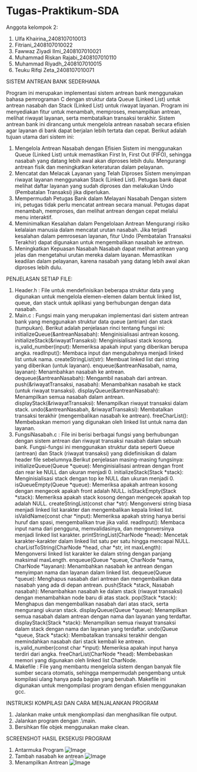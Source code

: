 # Tugas-Praktikum-SDA

Anggota kelompok 2:
1.	Ulfa Khairina_2408107010013
2.	Fitriani_2408107010022
3.	Fawwaz Ziyadi Ilmi_2408107010021
4.	Muhammad Riskan Rajabi_2408107010110
5.	Muhammad Riyadh_2408107010015
6.	Teuku Rifqi Zeta_2408107010071

   
SISTEM ANTREAN BANK SEDERHANA

Program ini merupakan implementasi sistem antrean bank menggunakan bahasa pemrograman C dengan struktur data Queue (Linked List) untuk antrean nasabah dan Stack (Linked List) untuk riwayat layanan. Program ini menyediakan fitur untuk menambah, memproses, menampilkan antrean, melihat riwayat layanan, serta membatalkan transaksi terakhir. Sistem antrean bank ini dirancang untuk mengelola antrean nasabah secara efisien agar layanan di bank dapat berjalan lebih tertata dan cepat. Berikut adalah tujuan utama dari sistem ini:
1.	Mengelola Antrean Nasabah dengan Efisien
Sistem ini menggunakan Queue (Linked List) untuk memastikan First In, First Out (FIFO), sehingga nasabah yang datang lebih awal akan diproses lebih dulu. Mengurangi antrean fisik dan meningkatkan keteraturan dalam pelayanan.
2.	Mencatat dan Melacak Layanan yang Telah Diproses
Sistem menyimpan riwayat layanan menggunakan Stack (Linked List). Petugas bank dapat melihat daftar layanan yang sudah diproses dan melakukan Undo (Pembatalan Transaksi) jika diperlukan.
3.	Mempermudah Petugas Bank dalam Melayani Nasabah
Dengan sistem ini, petugas tidak perlu mencatat antrean secara manual. Petugas dapat menambah, memproses, dan melihat antrean dengan cepat melalui menu interaktif.
4.	Meminimalkan Kesalahan dalam Pengelolaan Antrean
Mengurangi risiko kelalaian manusia dalam mencatat urutan nasabah. Jika terjadi kesalahan dalam pemrosesan layanan, fitur Undo (Pembatalan Transaksi Terakhir) dapat digunakan untuk mengembalikan nasabah ke antrean.
5.	Meningkatkan Kepuasan Nasabah
Nasabah dapat melihat antrean yang jelas dan mengetahui urutan mereka dalam layanan. Memastikan keadilan dalam pelayanan, karena nasabah yang datang lebih awal akan diproses lebih dulu.

PENJELASAN SETIAP FILE:
1.	Header.h : File untuk mendefinisikan beberapa struktur data yang digunakan untuk mengelola elemen-elemen dalam bentuk linked list, queue, dan stack untuk aplikasi yang berhubungan dengan data nasabah.
2.	Main.c  : Fungsi main yang merupakan implementasi dari sistem antrean bank yang menggunakan struktur data queue (antrian) dan stack (tumpukan). Berikut adalah penjelasan rinci tentang fungsi ini:
initializeQueue(&antreanNasabah): Menginisialisasi antrean kosong. 
initializeStack(&riwayatTransaksi): Menginisialisasi stack kosong. 
is_valid_number(input): Memeriksa apakah input yang diberikan berupa angka. 
readInput(): Membaca input dan mengubahnya menjadi linked list untuk nama. 
createStringList(str): Membuat linked list dari string yang diberikan (untuk layanan). 
enqueue(&antreanNasabah, nama, layanan): Menambahkan nasabah ke antrean. 
dequeue(&antreanNasabah): Mengambil nasabah dari antrean. 
push(&riwayatTransaksi, nasabah): Menambahkan nasabah ke stack (untuk riwayat transaksi). 
displayQueue(&antreanNasabah): Menampilkan semua nasabah dalam antrean. 
displayStack(&riwayatTransaksi): Menampilkan riwayat transaksi dalam stack. 
undo(&antreanNasabah, &riwayatTransaksi): Membatalkan transaksi terakhir (mengembalikan nasabah ke antrean). 
freeCharList(): Membebaskan memori yang digunakan oleh linked list untuk nama dan layanan.
3.	FungsiNasabah.c : File ini berisi berbagai fungsi yang berhubungan dengan sistem antrean dan riwayat transaksi nasabah dalam sebuah bank. Fungsi-fungsi ini menggunakan struktur data seperti Queue (antrean) dan Stack (riwayat transaksi) yang didefinisikan di dalam header file sebelumnya.Berikut penjelasan masing-masing fungsinya:
initializeQueue(Queue *queue): Menginisialisasi antrean dengan front dan rear ke NULL dan ukuran menjadi 0.
initializeStack(Stack *stack): Menginisialisasi stack dengan top ke NULL dan ukuran menjadi 0.
isQueueEmpty(Queue *queue): Memeriksa apakah antrean kosong dengan mengecek apakah front adalah NULL.
isStackEmpty(Stack *stack): Memeriksa apakah stack kosong dengan mengecek apakah top adalah NULL.
createStringList(const char *str): Mengonversi string biasa menjadi linked list karakter dan mengembalikan kepala linked list.
isValidName(const char *input): Memeriksa apakah string hanya berisi huruf dan spasi, mengembalikan true jika valid.
readInput(): Membaca input nama dari pengguna, memvalidasinya, dan mengonversinya menjadi linked list karakter.
printStringList(CharNode *head): Mencetak karakter-karakter dalam linked list satu per satu hingga mencapai NULL.
charListToString(CharNode *head, char *str, int maxLength): Mengonversi linked list karakter ke dalam string dengan panjang maksimal maxLength.
enqueue(Queue *queue, CharNode *nama, CharNode *layanan): Menambahkan nasabah ke antrean dengan menyimpan nama dan layanan dalam linked list.
dequeue(Queue *queue): Menghapus nasabah dari antrean dan mengembalikan data nasabah yang ada di depan antrean.
push(Stack *stack, Nasabah nasabah): Menambahkan nasabah ke dalam stack (riwayat transaksi) dengan menambahkan node baru di atas stack.
pop(Stack *stack): Menghapus dan mengembalikan nasabah dari atas stack, serta mengurangi ukuran stack.
displayQueue(Queue *queue): Menampilkan semua nasabah dalam antrean dengan nama dan layanan yang terdaftar.
displayStack(Stack *stack): Menampilkan semua riwayat transaksi dalam stack dengan nama dan layanan yang terdaftar.
undo(Queue *queue, Stack *stack): Membatalkan transaksi terakhir dengan memindahkan nasabah dari stack kembali ke antrean.
is_valid_number(const char *input): Memeriksa apakah input hanya terdiri dari angka.
freeCharList(CharNode *head): Membebaskan memori yang digunakan oleh linked list CharNode.
4.	Makefile : File yang membantu mengelola sistem dengan banyak file sumber secara otomatis, sehingga mempermudah pengembang untuk kompilasi ulang hanya pada bagian yang berubah. Makefile ini digunakan untuk mengompilasi program dengan efisien menggunakan gcc.

INSTRUKSI KOMPILASI DAN CARA MENJALANKAN PROGRAM
1.	  Jalankan make untuk mengkompilasi dan menghasilkan file output. 
2.	  Jalankan program dengan .\main. 
3.	  Bersihkan file objek menggunakan make clean.

SCREENSHOT HASIL EKSEKUSI PROGRAM
1.	Antarmuka Program
 ![Image](https://github.com/user-attachments/assets/bb8029a7-ad66-4f3b-8d25-94252aa2b382)
2.	Tambah nasabah ke antrean
![Image](https://github.com/user-attachments/assets/75111144-f950-4b10-84f0-051b4b595078)
3.	Menampilkan Antrean
![Image](https://github.com/user-attachments/assets/2f2ff94a-a89b-4ebb-bad0-e0c0fe0fe31d)



